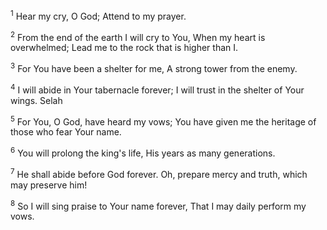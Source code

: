 <sup>1</sup> 
Hear my cry, O God; Attend to my prayer. 

<sup>2</sup> 
From the end of the earth I will cry to You, When my heart is overwhelmed; Lead me to the rock that is higher than I. 

<sup>3</sup> 
For You have been a shelter for me, A strong tower from the enemy. 

<sup>4</sup> 
I will abide in Your tabernacle forever; I will trust in the shelter of Your wings. Selah 

<sup>5</sup> 
For You, O God, have heard my vows; You have given me the heritage of those who fear Your name. 

<sup>6</sup> 
You will prolong the king's life, His years as many generations. 

<sup>7</sup> 
He shall abide before God forever. Oh, prepare mercy and truth, which may preserve him! 

<sup>8</sup> 
So I will sing praise to Your name forever, That I may daily perform my vows.